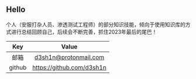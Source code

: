 

## Hello

个人（安服打杂人员、渗透测试工程师）的部分知识技能，倾向于使用知识库的方式进行总结回顾自己，后续会不断完善，抓住2023年最后的尾巴！

|  Key   |           Value           |
| :----: | :-----------------------: |
|  邮箱  |   d3sh1n@protonmail.com   |
| github | https://github.com/d3sh1n |

